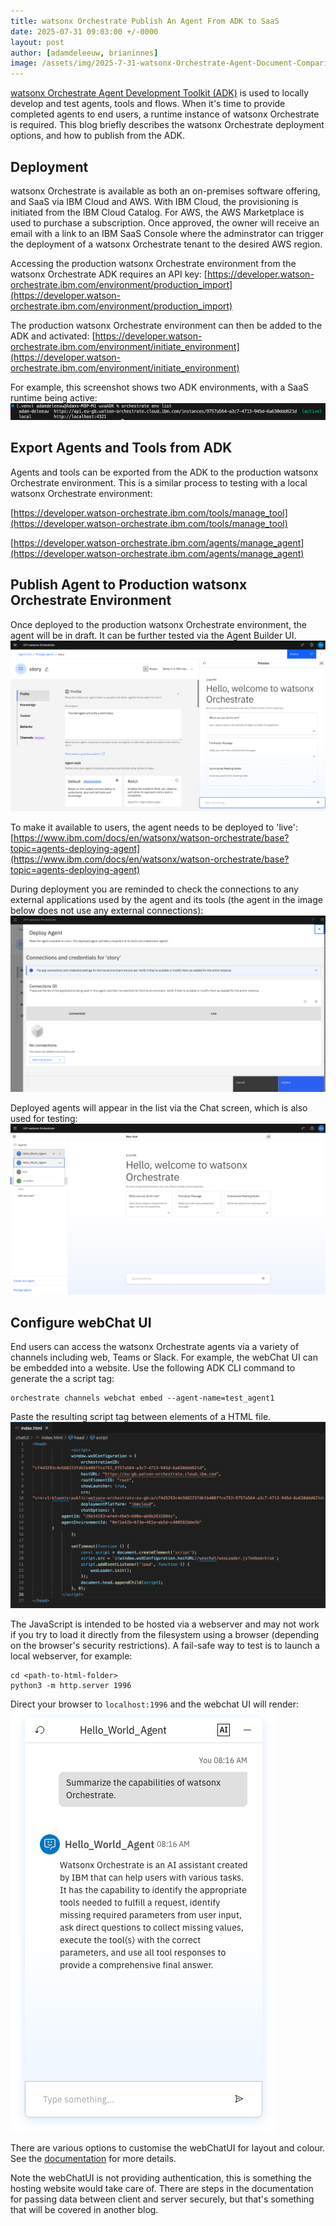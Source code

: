 ```yaml
---
title: watsonx Orchestrate Publish An Agent From ADK to SaaS
date: 2025-07-31 09:03:00 +/-0000
layout: post
author: [adamdeleeuw, brianinnes]
image: /assets/img/2025-7-31-watsonx-Orchestrate-Agent-Document-Comparison/watsonxassistant_lifecycle_1x1_16x9.jpeg
---
```

[watsonx Orchestrate Agent Development Toolkit (ADK)](https://deleeuw.me.uk/posts/watsonx-Orchestrate-Agent-Development-Toolkit/) is used to locally develop and test agents, tools and flows. When it's time to provide completed agents to end users, a runtime instance of watsonx Orchestrate is required. This blog briefly describes the watsonx Orchestrate deployment options, and how to publish from the ADK.

## Deployment

watsonx Orchestrate is available as both an on-premises software offering, and SaaS via IBM Cloud and AWS. With IBM Cloud, the provisioning is initiated from the IBM Cloud Catalog. For AWS, the AWS Marketplace is used to purchase a subscription. Once approved, the owner will receive an email with a link to an IBM SaaS Console where the adminstrator can trigger the deployment of a watsonx Orchestrate tenant to the desired AWS region.

Accessing the production watsonx Orchestrate environment from the watsonx Orchestrate ADK requires an API key:
[https://developer.watson-orchestrate.ibm.com/environment/production_import](https://developer.watson-orchestrate.ibm.com/environment/production_import)

The production watsonx Orchestrate environment can then be added to the ADK and activated:
[https://developer.watson-orchestrate.ibm.com/environment/initiate_environment](https://developer.watson-orchestrate.ibm.com/environment/initiate_environment)

For example, this screenshot shows two ADK environments, with a SaaS runtime being active:
![adkEnvs](/assets/img/2025-7-31-watsonx-Orchestrate-Publish-From-ADK-To-SaaS/adkEnvs.png)

## Export Agents and Tools from ADK

Agents and tools can be exported from the ADK to the production watsonx Orchestrate environment. This is a similar process to testing with a local watsonx Orchestrate environment:

[https://developer.watson-orchestrate.ibm.com/tools/manage_tool](https://developer.watson-orchestrate.ibm.com/tools/manage_tool)

[https://developer.watson-orchestrate.ibm.com/agents/manage_agent](https://developer.watson-orchestrate.ibm.com/agents/manage_agent)

## Publish Agent to Production watsonx Orchestrate Environment

Once deployed to the production watsonx Orchestrate environment, the agent will be in draft. It can be further tested via the Agent Builder UI.
![draftAgent](/assets/img/2025-7-31-watsonx-Orchestrate-Publish-From-ADK-To-SaaS/draftAgent.png)

To make it available to users, the agent needs to be deployed to 'live':
[https://www.ibm.com/docs/en/watsonx/watson-orchestrate/base?topic=agents-deploying-agent](https://www.ibm.com/docs/en/watsonx/watson-orchestrate/base?topic=agents-deploying-agent)

During deployment you are reminded to check the connections to any external applications used by the agent and its tools (the agent in the image below does not use any external connections):
![deployAgent](/assets/img/2025-7-31-watsonx-Orchestrate-Publish-From-ADK-To-SaaS/deployAgent.png)

Deployed agents will appear in the list via the Chat screen, which is also used for testing:
![deployedAgents](/assets/img/2025-7-31-watsonx-Orchestrate-Publish-From-ADK-To-SaaS/deployedAgents.png)

## Configure webChat UI

End users can access the watsonx Orchestrate agents via a variety of channels including web, Teams or Slack. For example, the webChat UI can be embedded into a website. Use the following ADK CLI command to generate the a script tag:

```
orchestrate channels webchat embed --agent-name=test_agent1
```

Paste the resulting script tag between <head></head> elements of a HTML file. 
![generatedScript](/assets/img/2025-7-31-watsonx-Orchestrate-Publish-From-ADK-To-SaaS/generatedScript.png)

The JavaScript is intended to be hosted via a webserver and may not work if you try to load it directly from the filesystem using a browser (depending on the browser's security restrictions). A fail-safe way to test is to launch a local webserver, for example:

```
cd <path-to-html-folder>
python3 -m http.server 1996
```

Direct your browser to ```localhost:1996``` and the webchat UI will render:
![webChatUI](/assets/img/2025-7-31-watsonx-Orchestrate-Publish-From-ADK-To-SaaS/webChatUI.png)

There are various options to customise the webChatUI for layout and colour. See the [documentation](https://www.ibm.com/docs/en/watsonx/watson-orchestrate/base?topic=agents-using-webchat) for more details.

Note the webChatUI is not providing authentication, this is something the hosting website would take care of. There are steps in the documentation for passing data between client and server securely, but that's something that will be covered in another blog.
